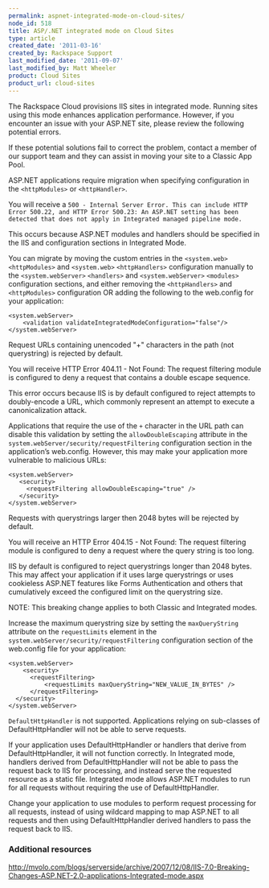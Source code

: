 ```yaml
---
permalink: aspnet-integrated-mode-on-cloud-sites/
node_id: 518
title: ASP/.NET integrated mode on Cloud Sites
type: article
created_date: '2011-03-16'
created_by: Rackspace Support
last_modified_date: '2011-09-07'
last_modified_by: Matt Wheeler
product: Cloud Sites
product_url: cloud-sites
---
```


The Rackspace Cloud provisions IIS sites in integrated mode. Running
sites using this mode enhances application performance. However, if
you encounter an issue with your ASP.NET site, please review the
following potential errors.

If these potential solutions fail to correct the problem, contact
a member of our support team and they can assist in moving your site to
a Classic App Pool.

ASP.NET applications require migration when specifying configuration in
the ``<httpModules>`` or ``<httpHandler>``.

You will receive a ``500 - Internal Server Error. This can include HTTP
Error 500.22, and HTTP Error 500.23: An ASP.NET setting has been
detected that does not apply in Integrated managed pipeline mode.``

This occurs because ASP.NET modules and handlers should be specified in
the IIS <handlers> and <modules> configuration sections in
Integrated Mode.

You can migrate by moving the custom entries in the
``<system.web>`` ``<httpModules>`` and
``<system.web>`` ``<httpHandlers>`` configuration manually to the
``<system.webServer>`` ``<handlers>`` and
``<system.webServer>`` ``<modules>`` configuration sections, and
either removing the ``<httpHandlers>`` and ``<httpModules>``
configuration OR adding the following to the web.config for your application:

    <system.webServer>
        <validation validateIntegratedModeConfiguration="false"/>
    </system.webServer>

Request URLs containing unencoded "+" characters in the path (not
querystring) is rejected by default.

You will receive HTTP Error 404.11 - Not Found: The request filtering
module is configured to deny a request that contains a double escape
sequence.

This error occurs because IIS is by default configured to reject
attempts to doubly-encode a URL, which commonly represent an attempt to
execute a canonicalization attack.

Applications that require the use of the ``+`` character in the URL path
can disable this validation by setting the ``allowDoubleEscaping``  attribute
in the ``system.webServer/security/requestFiltering`` configuration section
in the application&rsquo;s web.config. However, this may make your application
more vulnerable to malicious URLs:

    <system.webServer>
       <security>
         <requestFiltering allowDoubleEscaping="true" />
       </security>
    </system.webServer>

Requests with querystrings larger then 2048 bytes will be rejected by
default.

You will receive an HTTP Error 404.15 - Not Found: The request filtering
module is configured to deny a request where the query string is too
long.

IIS by default is configured to reject querystrings longer than 2048
bytes. This may affect your application if it uses large querystrings or
uses cookieless ASP.NET features like Forms Authentication and others
that cumulatively exceed the configured limit on the querystring size.

NOTE: This breaking change applies to both Classic and Integrated modes.

Increase the maximum querystring size by setting the ``maxQueryString``
attribute on the ``requestLimits`` element in the
``system.webServer/security/requestFiltering`` configuration section of the
web.config file for your application:

    <system.webServer>
        <security>
          <requestFiltering>
              <requestLimits maxQueryString="NEW_VALUE_IN_BYTES" />
          </requestFiltering>
      </security>
    </system.webServer>

``DefaultHttpHandler`` is not supported. Applications relying on sub-classes
of DefaultHttpHandler will not be able to serve requests.

If your application uses DefaultHttpHandler or handlers that derive from
DefaultHttpHandler, it will not function correctly. In Integrated mode,
handlers derived from DefaultHttpHandler will not be able to pass the
request back to IIS for processing, and instead serve the requested
resource as a static file. Integrated mode allows ASP.NET modules to run
for all requests without requiring the use of DefaultHttpHandler.

Change your application to use modules to perform request processing for
all requests, instead of using wildcard mapping to map ASP.NET to all
requests and then using DefaultHttpHandler derived handlers to pass the
request back to IIS.

### Additional resources

<http://mvolo.com/blogs/serverside/archive/2007/12/08/IIS-7.0-Breaking-Changes-ASP.NET-2.0-applications-Integrated-mode.aspx>

